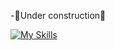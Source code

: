 -🚧Under construction🚧

[![My Skills](https://skillicons.dev/icons?i=js,html,css,wasm)](https://skillicons.dev)
